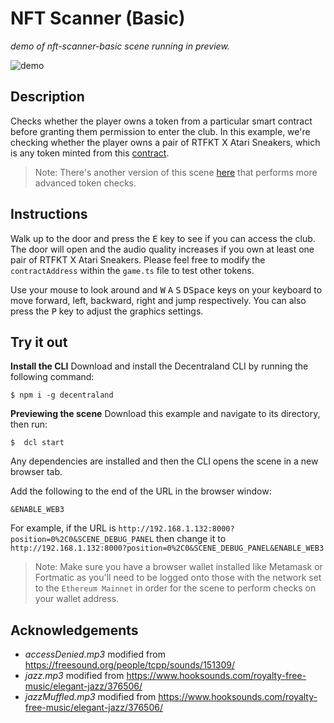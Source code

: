 # NFT Scanner (Basic)
_demo of nft-scanner-basic scene running in preview._

![demo](https://github.com/decentraland-scenes/nft-scanner-basic/blob/main/screenshots/nft-scanner-basic.gif)

## Description
Checks whether the player owns a token from a particular smart contract before granting them permission to enter the club. In this example, we're checking whether the player owns a pair of RTFKT X Atari Sneakers, which is any token minted from this [contract](https://etherscan.io/address/0x6b47e7066c7db71aa04a1d5872496fe05c4c331f).

> Note: There's another version of this scene [here](https://github.com/decentraland-scenes/nft-scanner) that performs more advanced token checks.

## Instructions
Walk up to the door and press the <kbd>E</kbd> key to see if you can access the club. The door will open and the audio quality increases if you own at least one pair of RTFKT X Atari Sneakers. Please feel free to modify the `contractAddress` within the `game.ts` file to test other tokens.

Use your mouse to look around and <kbd>W</kbd> <kbd>A</kbd> <kbd>S</kbd> <kbd>D</kbd><kbd>Space</kbd> keys on your keyboard to move forward, left, backward, right and jump respectively. You can also press the <kbd>P</kbd> key to adjust the graphics settings.

## Try it out

**Install the CLI**
Download and install the Decentraland CLI by running the following command:

```
$ npm i -g decentraland
```

**Previewing the scene**
Download this example and navigate to its directory, then run:

```
$  dcl start
```
Any dependencies are installed and then the CLI opens the scene in a new browser tab.

Add the following to the end of the URL in the browser window:

```
&ENABLE_WEB3
```
For example, if the URL is `http://192.168.1.132:8000?position=0%2C0&SCENE_DEBUG_PANEL` then change it to `http://192.168.1.132:8000?position=0%2C0&SCENE_DEBUG_PANEL&ENABLE_WEB3`

> Note: Make sure you have a browser wallet installed like Metamask or Fortmatic as you'll need to be logged onto those with the network set to the `Ethereum Mainnet` in order for the scene to perform checks on your wallet address.

## Acknowledgements
- _accessDenied.mp3_ modified from https://freesound.org/people/tcpp/sounds/151309/
- _jazz.mp3_ modified from https://www.hooksounds.com/royalty-free-music/elegant-jazz/376506/
- _jazzMuffled.mp3_ modified from https://www.hooksounds.com/royalty-free-music/elegant-jazz/376506/
